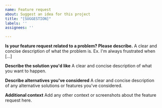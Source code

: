 ```yaml
---
name: Feature request
about: Suggest an idea for this project
title: "[SUGGESTION]"
labels: ''
assignees: ''

---
```

<!-- If this template is not filled out, your issue will be closed ... no questions asked!!!

MAKE SURE TO FILL OUT THE TEMPLATE-->

**Is your feature request related to a problem? Please describe.**
A clear and concise description of what the problem is. Ex. I'm always frustrated when [...]

**Describe the solution you'd like**
A clear and concise description of what you want to happen.

**Describe alternatives you've considered**
A clear and concise description of any alternative solutions or features you've considered.

**Additional context**
Add any other context or screenshots about the feature request here.
